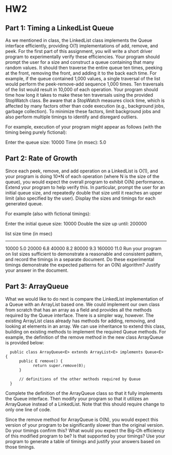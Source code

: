 # HW2

## Part 1: Timing a LinkedList Queue
As we mentioned in class, the LinkedList class implements the Queue interface efficiently, providing O(1) implementations of add, remove, and peek. For the first part of this assignment, you will write a short driver program to experimentally verify these efficiencies. Your program should prompt the user for a size and construct a queue containing that many random values. It should then traverse the entire queue ten times, peeking at the front, removing the front, and adding it to the back each time. For example, if the queue contained 1,000 values, a single traversal of the list would perform the peek-remove-add sequence 1,000 times. Ten traversals of the list would result in 10,000 of each operation. Your program should time how long it takes to make these ten traversals using the provided StopWatch class. Be aware that a StopWatch measures clock time, which is affected by many factors other than code execution (e.g., background jobs, garbage collection). To minimize these factors, limit background jobs and also perform multiple timings to identify and disregard outliers.

For example, execution of your program might appear as follows (with the timing being purely fictional):

  Enter the queue size: 10000
  Time (in msec): 5.0
 

## Part 2: Rate of Growth
Since each peek, remove, and add operation on a LinkedList is O(1), and your program is doing 10*N of each operation (where N is the size of the queue), you would expect the overall program to exhibit O(N) performance. Extend your program to help verify this. In particular, prompt the user for an initial queue size, and repeatedly double that size until it reaches an upper limit (also specified by the user). Display the sizes and timings for each generated queue.

For example (also with fictional timings):

  Enter the initial queue size: 10000
  Double the size up until: 200000
  
  list size          time (in msec)
  ---------          --------------
  10000              5.0
  20000              6.8
  40000              8.2
  80000              9.3
  160000             11.0
Run your program on list sizes sufficient to demonstrate a reasonable and consistent pattern, and record the timings in a separate document. Do these experimental timings demonstrate the expected patterns for an O(N) algorithm? Justify your answer in the document.

 

## Part 3: ArrayQueue
What we would like to do next is compare the LinkedList implementation of a Queue with an ArrayList based one. We could implement our own class from scratch that has an array as a field and provides all the methods required by the Queue interface. There is a simpler way, however. The existing ArrayList class already has methods for adding, removing, and looking at elements in an array. We can use inheritance to extend this class, building on existing methods to implement the required Queue methods. For example, the definition of the remove method in the new class ArrayQueue is provided below:

```
  public class ArrayQueue<E> extends ArrayList<E> implements Queue<E> {
      public E remove() {
	        return super.remove(0);
      }
  
      // definitions of the other methods required by Queue
  }
```
Complete the definition of the ArrayQueue class so that it fully implements the Queue interface. Then modify your program so that it utilizes an ArrayQueue instead of a LinkedList. Note that this should require change to only one line of code.

Since the remove method for ArrayQueue is O(N), you would expect this version of your program to be significantly slower than the original version. Do your timings confirm this? What would you expect the Big-Oh efficiency of this modified program to be? Is that supported by your timings? Use your program to generate a table of timings and justify your answers based on those timings.